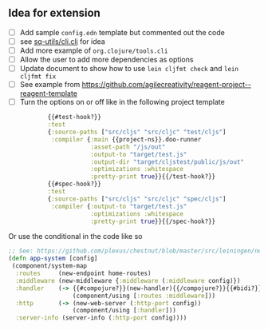 ## Idea for extension

- [ ] Add sample `config.edn` template but commented out the code
 - [ ] see [sq-utils/cli.clj](https://github.com/agilecreativity/sq-utils/blob/master/src/sq_utils/cli.clj) for idea
- [ ] Add more example of `org.clojure/tools.cli`
- [ ] Allow the user to add more dependencies as options
- [ ] Update document to show how to use `lein cljfmt check` and `lein cljfmt fix`
- [ ] See example from https://github.com/agilecreativity/reagent-project--reagent-template
 - [ ] Turn the options on or off like in the following project template

 ```clojure
            {{#test-hook?}}
            :test
            {:source-paths ["src/cljs" "src/cljc" "test/cljs"]
             :compiler {:main {{project-ns}}.doo-runner
                        :asset-path "/js/out"
                        :output-to "target/test.js"
                        :output-dir "target/cljstest/public/js/out"
                        :optimizations :whitespace
                        :pretty-print true}}{{/test-hook?}}
            {{#spec-hook?}}
            :test
            {:source-paths ["src/cljs" "src/cljc" "spec/cljs"]
             :compiler {:output-to "target/test.js"
                        :optimizations :whitespace
                        :pretty-print true}}{{/spec-hook?}}
 ```

 Or use the conditional in the code like so

 ```clojure
 ;; See: https://github.com/plexus/chestnut/blob/master/src/leiningen/new/chestnut/src/clj/chestnut/application.clj
(defn app-system [config]
  (component/system-map
   :routes     (new-endpoint home-routes)
   :middleware (new-middleware {:middleware (:middleware config)})
   :handler    (-> {{#compojure?}}(new-handler){{/compojure?}}{{#bidi?}}(new-handler :router :bidi){{/bidi?}}
                   (component/using [:routes :middleware]))
   :http       (-> (new-web-server (:http-port config))
                   (component/using [:handler]))
   :server-info (server-info (:http-port config))))
 ```
